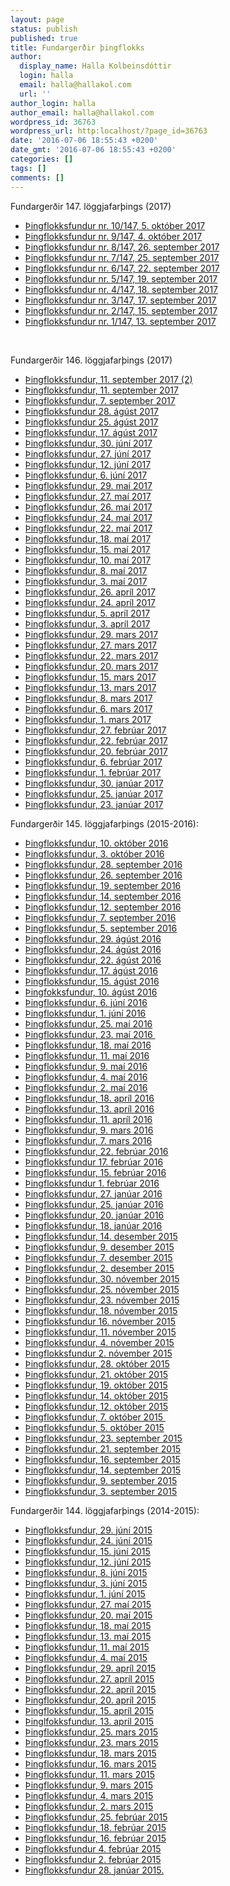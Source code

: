 ```yaml
---
layout: page
status: publish
published: true
title: Fundargerðir þingflokks
author:
  display_name: Halla Kolbeinsdóttir
  login: halla
  email: halla@hallakol.com
  url: ''
author_login: halla
author_email: halla@hallakol.com
wordpress_id: 36763
wordpress_url: http:localhost/?page_id=36763
date: '2016-07-06 18:55:43 +0200'
date_gmt: '2016-07-06 18:55:43 +0200'
categories: []
tags: []
comments: []
---
```

<p>Fundargerðir 147. löggjafarþings (2017)</p>
<ul>
<li><a href="https:localhost/wp-content/uploads/2017/12/Nr.-10-147-Fundargerð-þingflokksfundar-05.10.2017.pdf">Þingflokksfundur nr. 10/147, 5. október 2017</a></li>
<li><a href="https:localhost/wp-content/uploads/2017/12/Nr.-9-147-Fundargerð-þingflokksfundar-04.10.2017.pdf">Þingflokksfundur nr. 9/147, 4. október 2017</a></li>
<li><a href="https:localhost/wp-content/uploads/2017/12/Nr.-8-147-Fundargerð-þingflokksfundar-26.09.2017.pdf">Þingflokksfundur nr. 8/147, 26. september 2017</a></li>
<li><a href="https:localhost/wp-content/uploads/2017/12/Nr.-7-147-Fundargerð-þingflokksfundar-25.09.2017.pdf">Þingflokksfundur nr. 7/147, 25. september 2017</a></li>
<li><a href="https:localhost/wp-content/uploads/2017/12/Nr.-6-147-Fundargerð-þingflokksfundar-22.09.2017.pdf">Þingflokksfundur nr. 6/147, 22. september 2017</a></li>
<li><a href="https:localhost/wp-content/uploads/2017/12/Nr.-5-147-Fundargerð-þingflokksfundar-19.09.2017.pdf">Þingflokksfundur nr. 5/147, 19. september 2017</a></li>
<li><a href="https:localhost/wp-content/uploads/2017/12/Nr.-4-147-Fundargerð-þingflokksfundar-18.09.2017.pdf">Þingflokksfundur nr. 4/147, 18. september 2017</a></li>
<li><a href="https:localhost/wp-content/uploads/2017/12/Nr.-3-147-Fundargerð-þingflokksfundar-17.09.2017.pdf">Þingflokksfundur nr. 3/147, 17. september 2017</a></li>
<li><a href="https:localhost/wp-content/uploads/2017/12/Nr.-2-147-Fundargerð-þingflokksfundar-15.09.2017.pdf">Þingflokksfundur nr. 2/147, 15. september 2017</a></li>
<li><a href="https:localhost/wp-content/uploads/2017/12/Nr.-1-147-Fundargerð-þingflokksfundar-13.09.2017.pdf">Þingflokksfundur nr. 1/147, 13. september 2017</a></li>
</ul>
<p>&nbsp;</p>
<p>Fundargerðir 146. löggjafarþings (2017)</p>
<ul>
<li><a href="https:localhost/wp-content/uploads/2017/12/Þingflokksfundur-Pírata-nr.-2-mánudaginn-11.-september-2017.pdf">Þingflokksfundur, 11. september 2017 (2)</a></li>
<li><a href="https:localhost/wp-content/uploads/2017/12/Þingflokksfundur-Pírata-mánudaginn-11.-september-2017.pdf">Þingflokksfundur, 11. september 2017</a></li>
<li><a href="https:localhost/wp-content/uploads/2017/12/Fundargerð-þingflokksfundar-7.-september-2017.pdf">Þingflokksfundur, 7. september 2017</a></li>
<li><a href="https:localhost/wp-content/uploads/2017/12/Þingflokksfundur-Pírata-28.-ágúst-2017-Fundargerð.pdf">Þingflokksfundur 28. ágúst 2017</a></li>
<li><a href="https:localhost/wp-content/uploads/2017/12/Þingflokksfundur-Pírata-25.8.2017-fundargerð.pdf">Þingflokksfundur 25. ágúst 2017</a></li>
<li><a href="https:localhost/wp-content/uploads/2017/12/Þingflokksfundur-Pírata-17.-ágúst-2017.pdf">Þingflokksfundur, 17. ágúst 2017</a></li>
<li><a href="https:localhost/wp-content/uploads/2017/12/Fundargerð-þingflokks-Pírata-30.-júní-2017.pdf">Þingflokksfundur, 30. júní 2017</a></li>
<li><a href="https:localhost/wp-content/uploads/2017/12/Fundargerð-þingflokksfundar-27.-júní-2017.pdf">Þingflokksfundur, 27. júní 2017</a></li>
<li><a href="http:localhost/wp-content/uploads/2017/07/36-Þfl.fundur-12.-júní-2017.pdf">Þingflokksfundur, 12. júní 2017</a></li>
<li><a href="http:localhost/wp-content/uploads/2017/07/35-Þfl.fundur-6.-júní-2017.pdf">Þingflokksfundur, 6. júní 2017</a></li>
<li><a href="http:localhost/wp-content/uploads/2017/07/34-Þfl.fundur-29.-maí-2017.pdf">Þingflokksfundur, 29. maí 2017</a></li>
<li><a href="http:localhost/wp-content/uploads/2017/07/33-Þfl.fundur-27.-maí-2017.pdf">Þingflokksfundur, 27. maí 2017</a></li>
<li><a href="http:localhost/wp-content/uploads/2017/07/32-Þfl.fundur-26.-maí-2017.pdf">Þingflokksfundur, 26. maí 2017</a></li>
<li><a href="http:localhost/wp-content/uploads/2017/07/31-Þfl.fundur-24.-maí-2017.pdf">Þingflokksfundur, 24. maí 2017</a></li>
<li><a href="http:localhost/wp-content/uploads/2016/07/Samþ-Þingflokksfundur-Pírata-mánudaginn-22.-maí-2017.pdf">Þingflokksfundur, 22. maí 2017</a></li>
<li><a href="http:localhost/wp-content/uploads/2016/07/Samþ-Þingflokksfundur-Pírata-fimmtudaginn18.-maí-2017.pdf">Þingflokksfundur, 18. maí 2017</a></li>
<li><a href="http:localhost/wp-content/uploads/2016/07/Samþ-Þingflokksfundur-Pírata-mánudaginn-15.-maí-2017.pdf">Þingflokksfundur, 15. maí 2017</a></li>
<li><a href="http:localhost/wp-content/uploads/2016/07/Samþ-Þingflokksfundur-Pírata-miðvikudaginn-10.-maí-2017.pdf">Þingflokksfundur, 10. maí 2017</a></li>
<li><a href="http:localhost/wp-content/uploads/2016/07/Samþ-Þingflokksfundadagur-mánudaginn-8.-maí-2017-fundargerð.pdf">Þingflokksfundur, 8. maí 2017</a></li>
<li><a href="http:localhost/wp-content/uploads/2016/07/Samþ-Þingflokksfundur-Pírata-miðvikudaginn-3.-maí-2017.pdf">Þingflokksfundur, 3. maí 2017</a></li>
<li><a href="http:localhost/wp-content/uploads/2016/07/Þingflokksfundur-26.-apríl-2017.pdf">Þingflokksfundur, 26. apríl 2017</a></li>
<li><a href="http:localhost/wp-content/uploads/2016/07/Þingflokksfundur-24.-apríl-2017.pdf">Þingflokksfundur, 24. apríl 2017</a></li>
<li><a href="http:localhost/wp-content/uploads/2016/07/Þingflokksfundur-5.-apríl-2017.pdf">Þingflokksfundur, 5. apríl 2017</a></li>
<li><a href="http:localhost/wp-content/uploads/2016/07/Þingflokksfundur-3.-apríl-2017.pdf">Þingflokksfundur, 3. apríl 2017</a></li>
<li><a href="http:localhost/wp-content/uploads/2016/07/Þingflokksfundur-29.-mars-2017.pdf">Þingflokksfundur, 29. mars 2017</a></li>
<li><a href="http:localhost/wp-content/uploads/2016/07/Þingflokksfundur-27.-mars-2017.pdf">Þingflokksfundur, 27. mars 2017</a></li>
<li><a href="http:localhost/wp-content/uploads/2016/07/Þingflokksfundur-22.-mars-2017.pdf">Þingflokksfundur, 22. mars 2017</a></li>
<li><a href="http:localhost/wp-content/uploads/2016/07/Þingflokksfundur-20.-mars-2017.pdf">Þingflokksfundur, 20. mars 2017</a></li>
<li><a href="http:localhost/wp-content/uploads/2016/07/Þingflokksfundur-15.-mars-2017.pdf">Þingflokksfundur, 15. mars 2017</a></li>
<li><a href="http:localhost/wp-content/uploads/2016/07/Þingflokksfundur-13.-mars-2017.pdf">Þingflokksfundur, 13. mars 2017</a></li>
<li><a href="http:localhost/wp-content/uploads/2016/07/Þingflokksfundur-8.-mars-2017.pdf">Þingflokksfundur, 8. mars 2017</a></li>
<li><a href="http:localhost/wp-content/uploads/2016/07/Þingflokksfundur-6.-mars-2017.pdf">Þingflokksfundur, 6. mars 2017</a></li>
<li><a href="http:localhost/wp-content/uploads/2016/07/Þingflokksfundur-1.-mars-2017.pdf">Þingflokksfundur, 1. mars 2017</a></li>
<li><a href="http:localhost/wp-content/uploads/2016/07/Þingflokksfundur-27.-febrúar-2017.pdf">Þingflokksfundur, 27. febrúar 2017</a></li>
<li><a href="http:localhost/wp-content/uploads/2016/07/Þingflokksfundur-22.-febrúar-2017.pdf">Þingflokksfundur, 22. febrúar 2017</a></li>
<li><a href="http:localhost/wp-content/uploads/2016/07/Þingflokksfundur-20.-febrúar-2017.pdf">Þingflokksfundur, 20. febrúar 2017</a></li>
<li><a href="http:localhost/wp-content/uploads/2016/07/Þingflokksfundur-6.-febrúar-2017.pdf">Þingflokksfundur, 6. febrúar 2017</a></li>
<li><a href="http:localhost/wp-content/uploads/2016/07/Þingflokksfundur-1.-febrúar-2017.pdf">Þingflokksfundur, 1. febrúar 2017</a></li>
<li><a href="http:localhost/wp-content/uploads/2016/07/Þingflokksfundur-30.-janúar-2017.pdf">Þingflokksfundur, 30. janúar 2017</a></li>
<li><a href="http:localhost/wp-content/uploads/2016/07/Þingflokksfundur-25.-janúar-2017.pdf">Þingflokksfundur, 25. janúar 2017</a></li>
<li><a href="http:localhost/wp-content/uploads/2016/07/Þingflokksfundur-23.-janúar-2017.pdf">Þingflokksfundur, 23. janúar 2017</a></li>
</ul>
<p>Fundargerðir 145. löggjafarþings (2015-2016):</p>
<ul>
<li><a href="http:localhost/wp-content/uploads/2016/07/Þingflokksfundur-10.-október-2016.pdf">Þingflokksfundur, 10. október 2016</a></li>
<li><a href="http:localhost/wp-content/uploads/2016/07/Þingflokksfundur-3.-október-2016.pdf">Þingflokksfundur, 3. október 2016</a></li>
<li><a href="http:localhost/wp-content/uploads/2016/07/Þingflokksfundur-28.-september-2016.pdf">Þingflokksfundur, 28. september 2016</a></li>
<li><a href="http:localhost/wp-content/uploads/2016/07/Þingflokksfundur-26.-september-2016.pdf">Þingflokksfundur, 26. september 2016</a></li>
<li><a href="http:localhost/wp-content/uploads/2016/07/Þingflokksfundur-19.-september-2016.pdf">Þingflokksfundur, 19. september 2016</a></li>
<li><a href="http:localhost/wp-content/uploads/2016/07/Þingflokksfundur-14.-september-2016.pdf">Þingflokksfundur, 14. september 2016</a></li>
<li><a href="http:localhost/wp-content/uploads/2016/07/Þingflokksfundur-12.-september-2016.pdf">Þingflokksfundur, 12. september 2016</a></li>
<li><a href="http:localhost/wp-content/uploads/2016/07/Þingflokksfundur-7.-september-2016.pdf">Þingflokksfundur, 7. september 2016</a></li>
<li><a href="http:localhost/wp-content/uploads/2016/07/Þingflokksfundur-5.-september-2016.pdf">Þingflokksfundur, 5. september 2016</a></li>
<li><a href="http:localhost/wp-content/uploads/2016/07/Þingflokksfundur-29.-ágúst-2016.pdf">Þingflokksfundur, 29. ágúst 2016</a></li>
<li><a href="http:localhost/wp-content/uploads/2016/07/Þingflokksfundur-24.-ágúst-2016.pdf">Þingflokksfundur, 24. ágúst 2016</a></li>
<li><a href="http:localhost/wp-content/uploads/2016/07/Þingflokksfundur-22.-ágúst-2016.pdf">Þingflokksfundur, 22. ágúst 2016</a></li>
<li><a href="http:localhost/wp-content/uploads/2016/07/Þingflokksfundur-17.-ágúst-2016.pdf">Þingflokksfundur, 17. ágúst 2016</a></li>
<li><a href="http:localhost/wp-content/uploads/2016/07/Þingflokksfundur-15.-ágúst-2016.pdf">Þingflokksfundur, 15. ágúst 2016</a></li>
<li><a href="http:localhost/wp-content/uploads/2016/07/Þingfokksfundur-10.-ágúst-2016.pdf">Þingfokksfundur, 10. ágúst 2016</a></li>
<li><a href="http:localhost/wp-content/uploads/2016/07/Þingflokksfundur-6.-júní-2016.pdf">Þingflokksfundur, 6. júní 2016</a></li>
<li><a href="http:localhost/wp-content/uploads/2016/07/Þingflokksfundur-1.-júní-2016.pdf">Þingflokksfundur, 1. júní 2016</a></li>
<li><a href="http:localhost/wp-content/uploads/2016/07/Þingflokksfundur-25.-maí-2016.pdf">Þingflokksfundur, 25. maí 2016</a></li>
<li><a href="http://blog.piratar.is/thingflokkur/wp-content/uploads/sites/23/2013/06/%C3%9Eingflokksfundur-23.-ma%C3%AD-2016.pdf">Þingflokksfundur, 23. maí 2016 </a></li>
<li><a href="http://blog.piratar.is/thingflokkur/wp-content/uploads/sites/23/2013/06/%C3%9Eingflokksfundur-18.-ma%C3%AD-2016.pdf">Þingflokksfundur, 18. maí 2016</a></li>
<li><a href="http://blog.piratar.is/thingflokkur/wp-content/uploads/sites/23/2013/06/%C3%9Eingflokksfundur-11.-ma%C3%AD-2016.pdf">Þingflokksfundur, 11. maí 2016</a></li>
<li><a href="http://blog.piratar.is/thingflokkur/wp-content/uploads/sites/23/2013/06/%C3%9Eingflokksfundur-9.-ma%C3%AD-2016.pdf">Þingflokksfundur, 9. maí 2016</a></li>
<li><a href="http://blog.piratar.is/thingflokkur/wp-content/uploads/sites/23/2013/06/%C3%9Eingflokksfundur-4.-ma%C3%AD-2016.pdf">Þingflokksfundur, 4. maí 2016</a></li>
<li><a href="http://blog.piratar.is/thingflokkur/wp-content/uploads/sites/23/2013/06/%C3%9Eingflokksfundur-2.-ma%C3%AD-2016.pdf">Þingflokksfundur, 2. maí 2016</a></li>
<li><a href="http://blog.piratar.is/thingflokkur/wp-content/uploads/sites/23/2013/06/%C3%9Eingflokksfundur-18.-apr%C3%ADl-2016.pdf">Þingflokksfundur, 18. apríl 2016</a></li>
<li><a href="http://blog.piratar.is/thingflokkur/wp-content/uploads/sites/23/2013/06/%C3%9Eingflokksfundur-13.-apr%C3%ADl-2016.pdf">Þingflokksfundur, 13. apríl 2016</a></li>
<li><a href="http://blog.piratar.is/thingflokkur/wp-content/uploads/sites/23/2013/06/%C3%9Eingflokksfundur-11.-apr%C3%ADl-2016.pdf">Þingflokksfundur, 11. apríl 2016</a></li>
<li><a href="http://blog.piratar.is/thingflokkur/wp-content/uploads/sites/23/2013/06/%C3%9Eingflokksfundur-9.-mars-2016.pdf">Þingflokksfundur, 9. mars 2016</a></li>
<li><a href="http://blog.piratar.is/thingflokkur/wp-content/uploads/sites/23/2013/06/%C3%9Eingflokksfundur-7.-mars-2016.pdf">Þingflokksfundur, 7. mars 2016</a></li>
<li><a href="http://blog.piratar.is/thingflokkur/wp-content/uploads/sites/23/2013/06/%C3%9Eingflokksfundur-22.-febr%C3%BAar-2016.pdf">Þingflokksfundur, 22. febrúar 2016</a></li>
<li><a href="http://blog.piratar.is/thingflokkur/wp-content/uploads/sites/23/2013/06/%C3%9Eingflokksfundur-17.-febr%C3%BAar-2016.pdf">Þingflokksfundur 17. febrúar 2016</a></li>
<li><a href="http://blog.piratar.is/thingflokkur/wp-content/uploads/sites/23/2013/06/%C3%9Eingflokksfundur-15.-febr%C3%BAar-20161.pdf">Þingflokksfundur, 15. febrúar 2016</a></li>
<li><a href="http://blog.piratar.is/thingflokkur/wp-content/uploads/sites/23/2013/06/%C3%9Eingflokksfundur-1.-febr%C3%BAar-20161.pdf">Þingflokksfundur 1. febrúar 2016</a></li>
<li><a href="http://blog.piratar.is/thingflokkur/wp-content/uploads/sites/23/2013/06/%C3%9Eingflokksfundur-27.-jan%C3%BAar-2016.pdf">Þingflokksfundur, 27. janúar 2016</a></li>
<li><a href="http://blog.piratar.is/thingflokkur/wp-content/uploads/sites/23/2013/06/%C3%9Eingflokksfundur-25.-jan%C3%BAar-2016.pdf">Þingflokksfundur, 25. janúar 2016</a></li>
<li><a href="http://blog.piratar.is/thingflokkur/wp-content/uploads/sites/23/2013/06/%C3%9Eingflokksfundur-20.-jan%C3%BAar-2016.pdf">Þingflokksfundur, 20. janúar 2016</a></li>
<li><a href="http://blog.piratar.is/thingflokkur/wp-content/uploads/sites/23/2013/06/%C3%9Eingflokksfundur-18.-jan%C3%BAar-2016.pdf">Þingflokksfundur, 18. janúar 2016</a></li>
<li><a href="http://blog.piratar.is/thingflokkur/wp-content/uploads/sites/23/2013/06/%C3%9Eingflokksfundur-14.-desember-2015.pdf">Þingflokksfundur, 14. desember 2015</a></li>
<li><a href="http://blog.piratar.is/thingflokkur/wp-content/uploads/sites/23/2013/06/%C3%9Eingflokksfundur-9.-desember-20151.pdf">Þingflokksfundur, 9. desember 2015</a></li>
<li><a href="http://blog.piratar.is/thingflokkur/wp-content/uploads/sites/23/2013/06/%C3%9Eingflokksfundur-7.-desember-2015.pdf">Þingflokksfundur, 7. desember 2015</a></li>
<li><a href="http://blog.piratar.is/thingflokkur/wp-content/uploads/sites/23/2015/12/%C3%9Eingflokksfundur-2.-desember-2015.pdf">Þingflokksfundur, 2. desember 2015</a></li>
<li><a href="http://blog.piratar.is/thingflokkur/wp-content/uploads/sites/23/2013/06/%C3%9Eingflokksfundur-30.-n%C3%B3vember-2015.pdf">Þingflokksfundur, 30. nóvember 2015</a></li>
<li><a href="http://blog.piratar.is/thingflokkur/wp-content/uploads/sites/23/2013/06/%C3%9Eingflokksfundur-25.-n%C3%B3vember-2015.pdf">Þingflokksfundur, 25. nóvember 2015</a></li>
<li><a href="http://blog.piratar.is/thingflokkur/wp-content/uploads/sites/23/2013/06/%C3%9Eingflokksfundur-23.-n%C3%B3vember-2015.pdf">Þingflokksfundur, 23. nóvember 2015</a></li>
<li><a href="http://blog.piratar.is/thingflokkur/wp-content/uploads/sites/23/2013/06/%C3%9Eingflokksfundur-18.-n%C3%B3vember-2015.pdf">Þingflokksfundur, 18. nóvember 2015</a></li>
<li><a href="http://blog.piratar.is/thingflokkur/wp-content/uploads/sites/23/2013/06/%C3%9Eingflokksfundur-16.-n%C3%B3vember-2015.pdf">Þingflokksfundur 16. nóvember 2015</a></li>
<li><a href="http://blog.piratar.is/thingflokkur/wp-content/uploads/sites/23/2013/06/%C3%9Eingflokksfundur-11.-n%C3%B3vember-2015.pdf">Þingflokksfundur, 11. nóvember 2015</a></li>
<li><a href="http://blog.piratar.is/thingflokkur/wp-content/uploads/sites/23/2013/06/%C3%9Eingflokksfundur-4.-n%C3%B3vember-2015.pdf">Þingflokksfundur, 4. nóvember 2015</a></li>
<li><a href="http://blog.piratar.is/thingflokkur/wp-content/uploads/sites/23/2013/06/%C3%9Eingflokksfundur-2.-n%C3%B3vember-2015.pdf">Þingflokksfundur 2. nóvember 2015</a></li>
<li><a href="http://blog.piratar.is/thingflokkur/wp-content/uploads/sites/23/2013/06/%C3%9Eingflokksfundur-28.-okt%C3%B3ber-2015.pdf">Þingflokksfundur, 28. október 2015</a></li>
<li><a href="http://blog.piratar.is/thingflokkur/wp-content/uploads/sites/23/2013/06/%C3%9Eingflokksfundur-21.-okt%C3%B3ber-2015.pdf">Þingflokksfundur, 21. október 2015</a></li>
<li><a href="http://blog.piratar.is/thingflokkur/wp-content/uploads/sites/23/2013/06/%C3%9Eingflokksfundur-19.-okt%C3%B3ber-2015.pdf">Þingflokksfundur, 19. október 2015</a></li>
<li><a href="http://blog.piratar.is/thingflokkur/wp-content/uploads/sites/23/2013/06/%C3%9Eingflokksfundur-14.-okt%C3%B3ber-2015.pdf">Þingflokksfundur, 14. október 2015</a></li>
<li><a href="http://blog.piratar.is/thingflokkur/wp-content/uploads/sites/23/2013/06/%C3%9Eingflokksfundur-12.-okt%C3%B3ber-20152.pdf">Þingflokksfundur, 12. október 2015</a></li>
<li><a href="http://blog.piratar.is/thingflokkur/wp-content/uploads/sites/23/2013/06/%C3%9Eingflokksfundur-7.-okt%C3%B3ber-2015-3.pdf">Þingflokksfundur, 7. október 2015 </a></li>
<li><a href="http://blog.piratar.is/thingflokkur/wp-content/uploads/sites/23/2013/06/%C3%9Eingflokksfundur-5.-okt%C3%B3ber-2015.pdf">Þingflokksfundur, 5. október 2015</a></li>
<li><a href="http://blog.piratar.is/thingflokkur/wp-content/uploads/sites/23/2013/06/%C3%9Eingflokksfundur-23.-september-20152.pdf">Þingflokksfundur, 23. september 2015</a></li>
<li><a href="http://blog.piratar.is/thingflokkur/wp-content/uploads/sites/23/2013/06/%C3%9Eingflokksfundur-21.-september-20151.pdf">Þingflokksfundur, 21. september 2015</a></li>
<li><a href="http://blog.piratar.is/thingflokkur/wp-content/uploads/sites/23/2013/06/%C3%9Eingflokksfundur-16.-september-2015.pdf">Þingflokksfundur, 16. september 2015</a></li>
<li><a href="http://blog.piratar.is/thingflokkur/wp-content/uploads/sites/23/2013/06/%C3%9Eingflokksfundur-14.-september-20151.pdf">Þingflokksfundur, 14. september 2015</a></li>
<li><a href="http://blog.piratar.is/thingflokkur/wp-content/uploads/sites/23/2013/06/%C3%9Eingflokksfundur-9.-september-2015.pdf">Þingflokksfundur, 9. september 2015</a></li>
<li><a href="http://blog.piratar.is/thingflokkur/wp-content/uploads/sites/23/2013/06/%C3%9Eingflokksfundur-3.-september-2015.pdf">Þingflokksfundur, 3. september 2015</a></li>
</ul>
<p>Fundargerðir 144. löggjafarþings (2014-2015):</p>
<ul>
<li><a href="http://blog.piratar.is/thingflokkur/wp-content/uploads/sites/23/2013/06/%C3%9Eingflokksfundur-29.-j%C3%BAn%C3%AD-20151.pdf">Þingflokksfundur, 29. júní 2015</a></li>
<li><a href="http://blog.piratar.is/thingflokkur/wp-content/uploads/sites/23/2013/06/%C3%9Eingflokksfundur-24.-j%C3%BAn%C3%AD-2015.pdf">Þingflokksfundur, 24. júní 2015</a></li>
<li><a href="http://blog.piratar.is/thingflokkur/wp-content/uploads/sites/23/2013/06/%C3%9Eingflokksfundur-15.-j%C3%BAn%C3%AD-2015.pdf">Þingflokksfundur, 15. júní 2015</a></li>
<li><a href="http://blog.piratar.is/thingflokkur/wp-content/uploads/sites/23/2013/06/%C3%9Eingflokksfundur-12.-j%C3%BAn%C3%AD-2015.pdf">Þingflokksfundur, 12. júní 2015</a></li>
<li><a href="http://blog.piratar.is/thingflokkur/wp-content/uploads/sites/23/2013/06/%C3%9Eingflokksfundur-8.-j%C3%BAn%C3%AD-2015.pdf">Þingflokksfundur, 8. júní 2015</a></li>
<li><a href="http://blog.piratar.is/thingflokkur/wp-content/uploads/sites/23/2013/06/%C3%9Eingflokksfundur-3.-j%C3%BAn%C3%AD-2015.pdf">Þingflokksfundur, 3. júní 2015</a></li>
<li><a href="http://blog.piratar.is/thingflokkur/wp-content/uploads/sites/23/2013/06/%C3%9Eingflokksfundur-1.-j%C3%BAn%C3%AD-kl.-13..pdf">Þingflokksfundur, 1. júní 2015</a></li>
<li><a href="http://blog.piratar.is/thingflokkur/wp-content/uploads/sites/23/2013/06/%C3%9Eingflokksfundur-27.-ma%C3%AD-2015.pdf">Þingflokksfundur, 27. maí 2015</a></li>
<li><a href="http://blog.piratar.is/thingflokkur/wp-content/uploads/sites/23/2013/06/%C3%9Eingflokksfundur-20.-ma%C3%AD-2015..pdf">Þingflokksfundur, 20. maí 2015</a></li>
<li><a href="http://blog.piratar.is/thingflokkur/wp-content/uploads/sites/23/2013/06/%C3%9Eingflokksfundur-18.-ma%C3%AD-2015.pdf">Þingflokksfundur, 18. maí 2015</a></li>
<li><a href="http://blog.piratar.is/thingflokkur/wp-content/uploads/sites/23/2013/06/%C3%9Eingflokksfundur-13.-ma%C3%AD-2015.pdf">Þingflokksfundur, 13. maí 2015</a></li>
<li><a href="http://blog.piratar.is/thingflokkur/wp-content/uploads/sites/23/2013/06/%C3%9Eingflokksfundur-11.-ma%C3%AD-2015.pdf">Þingflokksfundur, 11. maí 2015</a></li>
<li><a href="http://blog.piratar.is/thingflokkur/wp-content/uploads/sites/23/2013/06/%C3%9Eingflokksfundur-4.-ma%C3%AD-2015.pdf">Þingflokksfundur, 4. maí 2015</a></li>
<li><a href="http://blog.piratar.is/thingflokkur/wp-content/uploads/sites/23/2013/06/%C3%9Eingflokksfundur-29.-apr%C3%ADl-2015.pdf">Þingflokksfundur, 29. apríl 2015</a></li>
<li><a href="http://blog.piratar.is/thingflokkur/wp-content/uploads/sites/23/2013/06/%C3%9Eingflokksfundur-27.-apr%C3%ADl-2015.pdf">Þingflokksfundur, 27. apríl 2015</a></li>
<li><a href="http://blog.piratar.is/thingflokkur/wp-content/uploads/sites/23/2013/06/%C3%9Eingflokksfundur-22.-apr%C3%ADl-2015.pdf">Þingflokksfundur, 22. apríl 2015</a></li>
<li><a href="http://blog.piratar.is/thingflokkur/wp-content/uploads/sites/23/2013/06/%C3%9Eingflokksfundur-20.-apr%C3%ADl-2015.pdf">Þingflokksfundur, 20. apríl 2015</a></li>
<li><a href="http://blog.piratar.is/thingflokkur/wp-content/uploads/sites/23/2013/06/%C3%9Eingflokksfundur-15.-apr%C3%ADl-2015.pdf">Þingflokksfundur, 15. apríl 2015</a></li>
<li><a href="http://blog.piratar.is/thingflokkur/wp-content/uploads/sites/23/2013/06/%C3%9Einglfokksfundur-13.-apr%C3%ADl-2015.pdf">Þinglfokksfundur, 13. apríl 2015</a></li>
<li><a href="http://blog.piratar.is/thingflokkur/wp-content/uploads/sites/23/2013/06/%C3%9Eingflokksfundur-25.-mars-2015.pdf">Þingflokksfundur, 25. mars 2015</a></li>
<li><a href="http://blog.piratar.is/thingflokkur/wp-content/uploads/sites/23/2013/06/%C3%9Eingflokksfundur-23.-mars-2015.pdf">Þingflokksfundur, 23. mars 2015</a></li>
<li><a href="http://blog.piratar.is/thingflokkur/wp-content/uploads/sites/23/2013/06/%C3%9Eingflokksfundur-18.-mars-2015.pdf">Þingflokksfundur, 18. mars 2015</a></li>
<li><a href="http://blog.piratar.is/thingflokkur/wp-content/uploads/sites/23/2013/06/%C3%9Eingflokksfundur-16.-mars-2015.pdf">Þingflokksfundur, 16. mars 2015</a></li>
<li><a href="http://blog.piratar.is/thingflokkur/wp-content/uploads/sites/23/2013/06/%C3%9Eingflokksfundur-11.-mars-2015.pdf">Þingflokksfundur, 11. mars 2015</a></li>
<li><a href="http://blog.piratar.is/thingflokkur/wp-content/uploads/sites/23/2013/06/%C3%9Eingflokksfundur-9.-mars-2015.pdf">Þingflokksfundur, 9. mars 2015</a></li>
<li><a href="http://blog.piratar.is/thingflokkur/wp-content/uploads/sites/23/2013/06/%C3%9Eingflokksfundur-4.-mars-2015.pdf">Þingflokksfundur, 4. mars 2015</a></li>
<li><a href="http://blog.piratar.is/thingflokkur/wp-content/uploads/sites/23/2013/06/%C3%9Eingflokksfundur-2.-mars-2015.pdf">Þingflokksfundur, 2. mars 2015</a></li>
<li><a href="http://blog.piratar.is/thingflokkur/wp-content/uploads/sites/23/2013/06/%C3%9Eingflokksfundur-25.-febr%C3%BAar-2015.pdf">Þingflokksfundur, 25. febrúar 2015</a></li>
<li><a href="http://blog.piratar.is/thingflokkur/wp-content/uploads/sites/23/2013/06/%C3%9Eingflokksfundur-18.-febr%C3%BAar-2015.pdf">Þingflokksfundur, 18. febrúar 2015</a></li>
<li><a href="http://blog.piratar.is/thingflokkur/wp-content/uploads/sites/23/2013/06/%C3%9Eingflokksfundur-16.-febr%C3%BAar-2015.pdf">Þingflokksfundur, 16. febrúar 2015</a></li>
<li><a href="http://blog.piratar.is/thingflokkur/wp-content/uploads/sites/23/2013/06/%C3%9Eingflokksfundur-4.-febr%C3%BAar-2015.pdf">Þingflokksfundur 4. febrúar 2015</a></li>
<li><a href="http://blog.piratar.is/thingflokkur/wp-content/uploads/sites/23/2013/06/%C3%9Eingflokksfundur-2.-febr%C3%BAar-2015.pdf">Þingflokksfundur 2. febrúar 2015</a></li>
<li><a href="http://blog.piratar.is/thingflokkur/wp-content/uploads/sites/23/2013/06/%C3%9Eingflokksfundur-28.-jan%C3%BAar-2015..pdf">Þingflokksfundur 28. janúar 2015.</a></li>
</ul>
